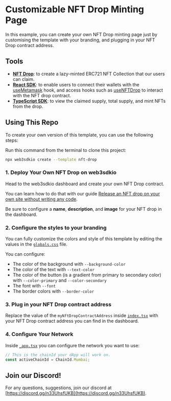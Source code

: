# Customizable NFT Drop Minting Page

In this example, you can create your own NFT Drop minting page just by customising the template with your branding, and plugging in your NFT Drop contract address.

## Tools

- [**NFT Drop**](https://docs.web3sdk.io/pre-built-contracts/nft-drop): to create a lazy-minted ERC721 NFT Collection that our users can claim.
- [**React SDK**](https://docs.web3sdk.io/react): to enable users to connect their wallets with the [useMetamask](https://docs.web3sdk.io/react/react.usemetamask) hook, and access hooks such as [useNFTDrop](https://docs.web3sdk.io/react/react.usenftdrop) to interact with the NFT drop contract.
- [**TypeScript SDK**](https://docs.web3sdk.io/typescript): to view the claimed supply, total supply, and mint NFTs from the drop.

## Using This Repo

To create your own version of this template, you can use the following steps:

Run this command from the terminal to clone this project:

```bash
npx web3sdkio create --template nft-drop
```

### 1. Deploy Your Own NFT Drop on web3sdkio

Head to the web3sdkio dashboard and create your own NFT Drop contract.

You can learn how to do that with our guide [Release an NFT drop on your own site without writing any code](https://docs.web3sdk.io/guides/release-an-nft-drop-with-no-code#create-a-drop-contract).

Be sure to configure a **name**, **description**, and **image** for your NFT drop in the dashboard.

### 2. Configure the styles to your branding

You can fully customize the colors and style of this template by editing the values in the [`globals.css`](/styles/globals.css) file.

You can configure:

- The color of the background with `--background-color`
- The color of the text with `--text-color`
- The color of the button (is a gradient from primary to secondary color) with `--color-primary` and `--color-secondary`
- The font with `--font`
- The border colors with `--border-color`

### 3. Plug in your NFT Drop contract address

Replace the value of the `myNftDropContractAddress` inside [`index.tsx`](/pages/index.tsx) with your NFT Drop contract address you can find in the dashboard.

### 4. Configure Your Network

Inside [`_app.tsx`](/pages/_app.tsx) you can configure the network you want to use:

```jsx
// This is the chainId your dApp will work on.
const activeChainId = ChainId.Mumbai;
```

## Join our Discord!

For any questions, suggestions, join our discord at [https://discord.gg/n33UhsfUKB](https://discord.gg/n33UhsfUKB).
